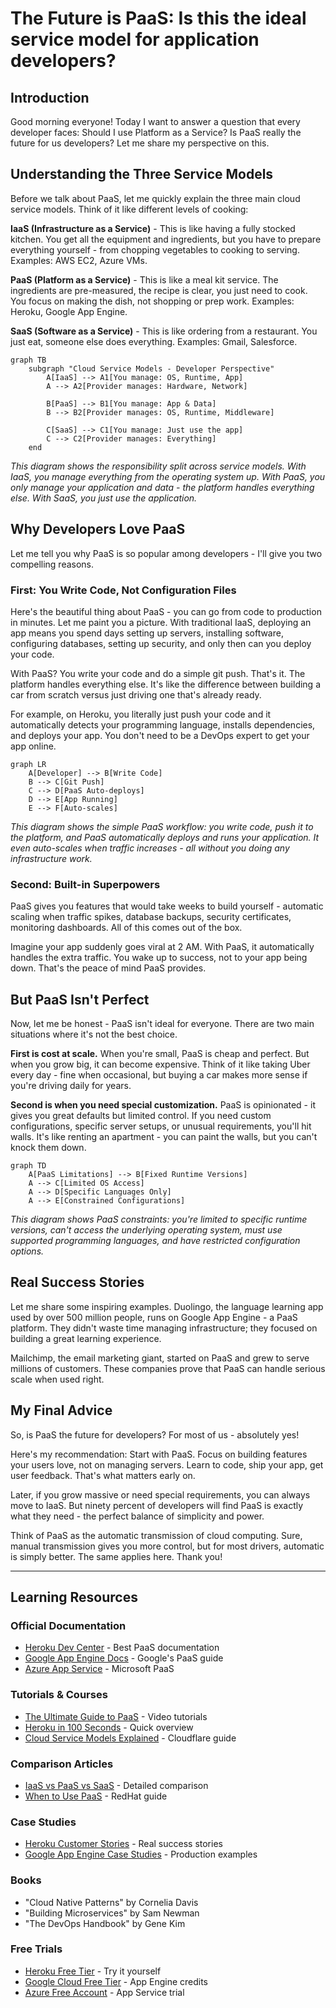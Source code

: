 # The Future is PaaS: Is this the ideal service model for application developers?

## Introduction

Good morning everyone! Today I want to answer a question that every developer faces: Should I use Platform as a Service? Is PaaS really the future for us developers? Let me share my perspective on this.

## Understanding the Three Service Models

Before we talk about PaaS, let me quickly explain the three main cloud service models. Think of it like different levels of cooking:

**IaaS (Infrastructure as a Service)** - This is like having a fully stocked kitchen. You get all the equipment and ingredients, but you have to prepare everything yourself - from chopping vegetables to cooking to serving. Examples: AWS EC2, Azure VMs.

**PaaS (Platform as a Service)** - This is like a meal kit service. The ingredients are pre-measured, the recipe is clear, you just need to cook. You focus on making the dish, not shopping or prep work. Examples: Heroku, Google App Engine.

**SaaS (Software as a Service)** - This is like ordering from a restaurant. You just eat, someone else does everything. Examples: Gmail, Salesforce.

```mermaid
graph TB
    subgraph "Cloud Service Models - Developer Perspective"
        A[IaaS] --> A1[You manage: OS, Runtime, App]
        A --> A2[Provider manages: Hardware, Network]
        
        B[PaaS] --> B1[You manage: App & Data]
        B --> B2[Provider manages: OS, Runtime, Middleware]
        
        C[SaaS] --> C1[You manage: Just use the app]
        C --> C2[Provider manages: Everything]
    end
```

*This diagram shows the responsibility split across service models. With IaaS, you manage everything from the operating system up. With PaaS, you only manage your application and data - the platform handles everything else. With SaaS, you just use the application.*

## Why Developers Love PaaS

Let me tell you why PaaS is so popular among developers - I'll give you two compelling reasons.

### First: You Write Code, Not Configuration Files

Here's the beautiful thing about PaaS - you can go from code to production in minutes. Let me paint you a picture. With traditional IaaS, deploying an app means you spend days setting up servers, installing software, configuring databases, setting up security, and only then can you deploy your code.

With PaaS? You write your code and do a simple git push. That's it. The platform handles everything else. It's like the difference between building a car from scratch versus just driving one that's already ready.

For example, on Heroku, you literally just push your code and it automatically detects your programming language, installs dependencies, and deploys your app. You don't need to be a DevOps expert to get your app online.

```mermaid
graph LR
    A[Developer] --> B[Write Code]
    B --> C[Git Push]
    C --> D[PaaS Auto-deploys]
    D --> E[App Running]
    E --> F[Auto-scales]
```

*This diagram shows the simple PaaS workflow: you write code, push it to the platform, and PaaS automatically deploys and runs your application. It even auto-scales when traffic increases - all without you doing any infrastructure work.*

### Second: Built-in Superpowers

PaaS gives you features that would take weeks to build yourself - automatic scaling when traffic spikes, database backups, security certificates, monitoring dashboards. All of this comes out of the box.

Imagine your app suddenly goes viral at 2 AM. With PaaS, it automatically handles the extra traffic. You wake up to success, not to your app being down. That's the peace of mind PaaS provides.

## But PaaS Isn't Perfect

Now, let me be honest - PaaS isn't ideal for everyone. There are two main situations where it's not the best choice.

**First is cost at scale.** When you're small, PaaS is cheap and perfect. But when you grow big, it can become expensive. Think of it like taking Uber every day - fine when occasional, but buying a car makes more sense if you're driving daily for years.

**Second is when you need special customization.** PaaS is opinionated - it gives you great defaults but limited control. If you need custom configurations, specific server setups, or unusual requirements, you'll hit walls. It's like renting an apartment - you can paint the walls, but you can't knock them down.

```mermaid
graph TD
    A[PaaS Limitations] --> B[Fixed Runtime Versions]
    A --> C[Limited OS Access]
    A --> D[Specific Languages Only]
    A --> E[Constrained Configurations]
```

*This diagram shows PaaS constraints: you're limited to specific runtime versions, can't access the underlying operating system, must use supported programming languages, and have restricted configuration options.*

## Real Success Stories

Let me share some inspiring examples. Duolingo, the language learning app used by over 500 million people, runs on Google App Engine - a PaaS platform. They didn't waste time managing infrastructure; they focused on building a great learning experience.

Mailchimp, the email marketing giant, started on PaaS and grew to serve millions of customers. These companies prove that PaaS can handle serious scale when used right.

## My Final Advice

So, is PaaS the future for developers? For most of us - absolutely yes! 

Here's my recommendation: Start with PaaS. Focus on building features your users love, not on managing servers. Learn to code, ship your app, get user feedback. That's what matters early on.

Later, if you grow massive or need special requirements, you can always move to IaaS. But ninety percent of developers will find PaaS is exactly what they need - the perfect balance of simplicity and power.

Think of PaaS as the automatic transmission of cloud computing. Sure, manual transmission gives you more control, but for most drivers, automatic is simply better. The same applies here. Thank you!

---

## Learning Resources

### Official Documentation
- [Heroku Dev Center](https://devcenter.heroku.com/) - Best PaaS documentation
- [Google App Engine Docs](https://cloud.google.com/appengine/docs) - Google's PaaS guide
- [Azure App Service](https://docs.microsoft.com/en-us/azure/app-service/) - Microsoft PaaS

### Tutorials & Courses
- [The Ultimate Guide to PaaS](https://www.youtube.com/results?search_query=paas+tutorial) - Video tutorials
- [Heroku in 100 Seconds](https://www.youtube.com/watch?v=Qhey_Zu65kA) - Quick overview
- [Cloud Service Models Explained](https://www.cloudflare.com/learning/cloud/what-is-paas/) - Cloudflare guide

### Comparison Articles
- [IaaS vs PaaS vs SaaS](https://www.bmc.com/blogs/saas-vs-paas-vs-iaas-whats-the-difference-and-how-to-choose/) - Detailed comparison
- [When to Use PaaS](https://www.redhat.com/en/topics/cloud-computing/what-is-paas) - RedHat guide

### Case Studies
- [Heroku Customer Stories](https://www.heroku.com/customers) - Real success stories
- [Google App Engine Case Studies](https://cloud.google.com/customers#/products=App_Engine) - Production examples

### Books
- "Cloud Native Patterns" by Cornelia Davis
- "Building Microservices" by Sam Newman
- "The DevOps Handbook" by Gene Kim

### Free Trials
- [Heroku Free Tier](https://www.heroku.com/free) - Try it yourself
- [Google Cloud Free Tier](https://cloud.google.com/free) - App Engine credits
- [Azure Free Account](https://azure.microsoft.com/free/) - App Service trial
